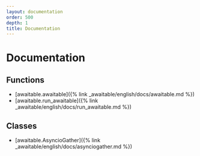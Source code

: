 ```yaml
---
layout: documentation
order: 500
depth: 1
title: Documentation
---
```

# Documentation

## Functions

* [awaitable.awaitable]({% link _awaitable/english/docs/awaitable.md %})
* [awaitable.run_awaitable]({% link _awaitable/english/docs/run_awaitable.md %})

## Classes 

* [awaitable.AsyncioGather]({% link _awaitable/english/docs/asynciogather.md %})

